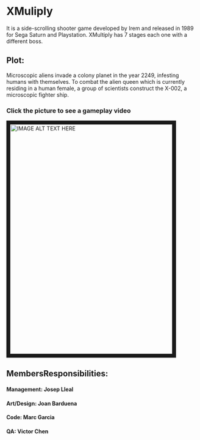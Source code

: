 ﻿# XMuliply

It is a side-scrolling shooter game developed by Irem and released in 1989 for Sega Saturn and Playstation.
XMultiply has 7 stages each one with a different boss.

## Plot:
Microscopic aliens invade a colony planet in the year 2249, infesting humans with themselves. 
To combat the alien queen which is currently residing in a human female, a group of scientists 
construct the X-002, a microscopic fighter ship.


### Click the picture to see a gameplay video
<a href="https://www.youtube.com/watch?v=GcoOZxjrLdk" target="_blank"><img src="http://img1.game-oldies.com/sites/default/files/packshots/coin-op-arcade/xmultiplm72.png" 
alt="IMAGE ALT TEXT HERE" width="425" height="600" border="10" /></a>

## MembersResponsibilities:
#### Management: Josep Lleal
#### Art/Design: Joan Barduena
#### Code: Marc Garcia
#### QA: Victor Chen

